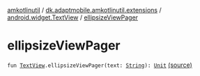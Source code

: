 [amkotlinutil](../../index.md) / [dk.adaptmobile.amkotlinutil.extensions](../index.md) / [android.widget.TextView](index.md) / [ellipsizeViewPager](./ellipsize-view-pager.md)

# ellipsizeViewPager

`fun `[`TextView`](https://developer.android.com/reference/android/widget/TextView.html)`.ellipsizeViewPager(text: `[`String`](https://kotlinlang.org/api/latest/jvm/stdlib/kotlin/-string/index.html)`): `[`Unit`](https://kotlinlang.org/api/latest/jvm/stdlib/kotlin/-unit/index.html) [(source)](https://github.com/adaptmobile-organization/amkotlinutil/tree/master/amkotlinutil/amkotlinutil/src/main/java/dk/adaptmobile/amkotlinutil/extensions/TextViewExtensions.kt#L75)